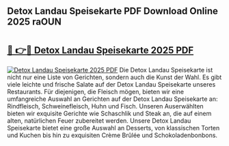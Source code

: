 ## Detox Landau Speisekarte PDF Download Online 2025 raOUN

# <h2><a href="http://gccpko.nevu.top/?p=Detox+Landau+Speisekarte">🔗 👉🔴 Detox Landau Speisekarte 2025 PDF</a></h2>

[![Detox Landau Speisekarte 2025 PDF](https://i.imgur.com/dBaPXMq.png)](http://gccpko.nevu.top/?p=Detox+Landau+Speisekarte)
Die Detox Landau Speisekarte ist nicht nur eine Liste von Gerichten, sondern auch die Kunst der Wahl. Es gibt viele leichte und frische Salate auf der Detox Landau Speisekarte unseres Restaurants. Für diejenigen, die Fleisch mögen, bieten wir eine umfangreiche Auswahl an Gerichten auf der Detox Landau Speisekarte an: Rindfleisch, Schweinefleisch, Huhn und Fisch. Unseren Auserwählten bieten wir exquisite Gerichte wie Schaschlik und Steak an, die auf einem alten, natürlichen Feuer zubereitet werden. Unsere Detox Landau Speisekarte bietet eine große Auswahl an Desserts, von klassischen Torten und Kuchen bis hin zu exquisiten Crème Brûlée und Schokoladenbonbons.
